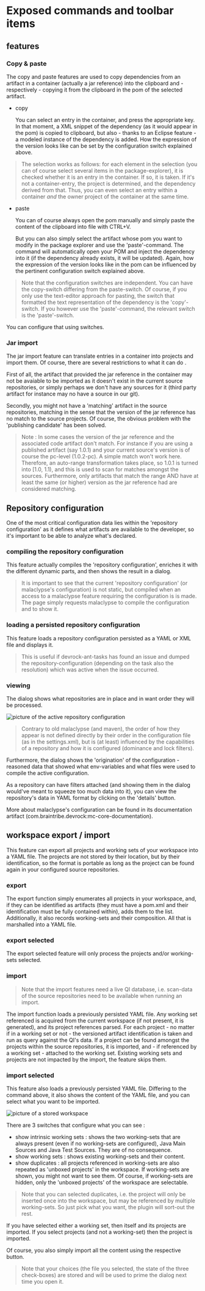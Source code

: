 # Exposed commands and toolbar items

## features 

### Copy & paste

The copy and paste features are used to copy dependencies from an artifact in a container (actually a jar reference) into the clipboard and - respectively - copying it from the clipboard in the pom of the selected artifact. 

- copy

   You can select an entry in the container, and press the appropriate key. In that moment, a XML snippet of the dependency (as it would appear in the pom) is copied to clipboard, but also - thanks to an Eclipse feature - a modeled instance of the dependency is added. How the expression of the version looks like can be set by the configuration switch explained above.
  
>The selection works as follows: for each element in the selection (you can of course select several items in the package-explorer), it is checked whether it is an entry in the container. If so, it is taken. If it's not a container-entry, the project is determined, and the dependency derived from that. Thus, you can even select an entry within a container *and* the owner project of the container at the same time.


- paste

  You can of course always open the pom manually and simply paste the content of the clipboard into file with CTRL+V. 
  
  But you can also simply select the artifact whose pom you want to modify in the package explorer and use the 'paste'-command. The command will automatically open your POM and inject the dependency into it (if the dependency already exists, it will be updated). Again, how the expression of the version looks like in the pom can be influenced by the pertinent configuration switch explained above.


>Note that the configuration switches are independent. You can have the copy-switch differing from the paste-switch. Of course, if you only use the text-editor approach for pasting, the switch that formatted the text representation of the dependency is the 'copy'-switch. If you however use the 'paste'-command, the relevant switch is the 'paste'-switch.


You can configure that using switches.

### Jar import 

The jar import feature can translate entries in a container into projects and import them. Of course, there are several restrictions to what it can do .

First of all, the artifact that provided the jar reference in the container may not be avaiable to be imported as it doesn't exist in the current source repositories, or simply perhaps we don't have any sources for it (third party artifact for instance may no have a source in our git).

Secondly, you might not have a 'matching' artifact in the source repositories, matching in the sense that the version of the jar reference has no match to the source projects. Of course, the obvious problem with the 'publishing candidate' has been solved.

>Note : In some cases the version of the jar reference and the associated code artifact don't match. For instance if you are using a published artifact (say 1.0.1) and your current source's version is of course the pc-level (1.0.2-pc). A simple match won't work here. 
Therefore, an auto-range transformation takes place, so 1.0.1 is turned into [1.0, 1.1), and this is used to scan for matches amongst the sources. Furthermore, only artifacts that match the range AND have at least the same (or higher) version as the jar reference had are considered matching. 


## Repository configuration 
One of the most critical configuration data lies within the 'repository configuration' as it defines what artifacts are available to the developer, so it's important to be able to analyze what's declared.


### compiling the repository configuration
This feature actually compiles the 'repository configuration', enriches it with the different dynamic parts, and then shows the result in a dialog.

>It is important to see that the current 'repository configuration' (or malaclypse's configuration) is not static, but compiled when an access to a malaclypse feature requiring the configuration is is made. The page simply requests malaclypse to compile the configuration and to show it. 

### loading a persisted repository configuration 
This feature loads a repository configuration persisted as a YAML or XML file and displays it. 

>This is useful if devrock-ant-tasks has found an issue and dumped the repository-configuration (depending on the task also the resolution) which was active when the issue occurred. 

### viewing
The dialog shows what repositories are in place and in want order they will be processed. 

![picture of the active repository configuration](preferences.repository.jpg "repository")

>Contrary to old malaclypse (and maven), the order of how they appear is not defined directly by their order in the configuration file (as in the settings.xml), but is (at least) influenced by the capabilities of a repository and how it is configured (dominance and lock filters). 

Furthermore, the dialog shows the 'origination' of the configuration - reasoned data that showed what env-variables and what files were used to compile the active configuration. 

As a repository can have filters attached (and showing them in the dialog would've meant to squeeze too much data into it), you can view the repository's data in YAML format by clicking on the 'details' button.

More about malaclypse's configuration can be found in its documentation artifact (com.braintribe.devrock:mc-core-documentation).
  
## workspace export / import
This feature can export all projects and working sets of your workspace into a YAML file. The projects are not stored by their location, but by their identification, so the format is portable as long as the project can be found again in your configured source repositories. 


### export
The export function simply enumerates all projects in your workspace, and, if they can be identified as artifacts (they must have a pom.xml and their identification must be fully contained within), adds them to the list. Additionally, it also records working-sets and their composition. All that is marshalled into a YAML file. 
 
 
### export selected
The export selected feature will only process the projects and/or working-sets selected. 

### import
>Note that the import features need a live QI database, i.e. scan-data of the source repositories need to be available when running an import.

The import function loads a previously persisted YAML file. Any working set referenced is acquired from the current workspace (if not present, it is generated), and its project references parsed. For each project - no matter if in a working set or not - the versioned artifact identification is taken and run as query against the QI's data. If a project can be found amongst the projects within the source repositories, it is imported, and - if referenced by a working set - attached to the working set. Existing working sets and projects are not impacted by the import, the feature skips them.
 
### import selected
This feature also loads a previously persisted YAML file. Differing to the command above, it also shows the content of the YAML file, and you can select what you want to be imported. 

![picture of a stored workspace](dialog.ws.import.jpg "selective import")

There are 3 switches that configure what you can see :

- show intrinsic working sets : shows the two working-sets that are always present (even if no working-sets are configured), Java Main Sources and Java Test Sources. They are of no consequence.
- show working sets : shows existing working-sets and their content.
- show duplicates : all projects referenced in working-sets are also repeated as 'unboxed projects' in the workspace. If working-sets are shown, you might not want to see them. Of course, if working-sets are hidden, only the 'unboxed projects' of the workspace are selectable. 

> Note that you can selected duplicates, i.e. the project will only be inserted once into the workspace, but may be referenced by multiple working-sets. So just pick what you want, the plugin will sort-out the rest. 

If you have selected either a working set, then itself and its projects are imported. If you select projects (and not a working-set) then the project is imported.

Of course, you also simply import all the content using the respective button. 


> Note that your choices (the file you selected, the state of the three check-boxes) are stored and will be used to prime the dialog next time you open it. 




